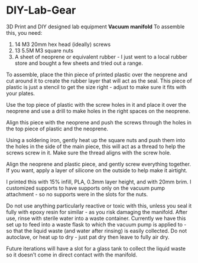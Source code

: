 # DIY-Lab-Gear
3D Print and DIY designed lab equipment
**Vacuum manifold**
To assemble this, you need:
1) 14 M3 20mm hex head (ideally) screws
2) 13 5.5M M3 square nuts
3) A sheet of neoprene or equivalent rubber - I just went to a local rubber store and bought a few sheets and tried out a range.


To assemble, place the thin piece of printed plastic over the neoprene and cut around it to create the rubber layer that will act as the seal. This piece of plastic is just a stencil to get the size right - adjust to make sure it fits with your plates.

Use the top piece of plastic with the screw holes in it and place it over the neoprene and use a drill to make holes in the right spaces on the neoprene.

Align this piece with the neoprene and push the screws through the holes in the top piece of plastic and the neoprene.

Using a soldering iron, gently heat up the square nuts and push them into the holes in the side of the main piece, this will act as a thread to help the screws screw in it. Make sure the thread aligns with the screw hole.

Align the neoprene and plastic piece, and gently screw everything together. If you want, apply a layer of silicone on the outside to help make it airtight. 

I printed this with 15% infill, PLA, 0.3mm layer height, and with 20mm brim. I customized supports to have supports only on the vacuum pump attachment - so no supports were in the slots for the nuts. 

Do not use anything particularly reactive or toxic with this, unless you seal it fully with epoxy resin for similar - as you risk damaging the manifold. After use, rinse with sterile water into a waste container. Currently we have this set up to feed into a waste flask to which the vacuum pump is applied to - so that the liquid waste (and water after rinsing) is easily collected. Do not autoclave, or heat up to dry - just pat dry then leave to fully air dry. 

Future iterations will have a slot for a glass tank to collect the liquid waste so it doesn't come in direct contact with the manifold.
